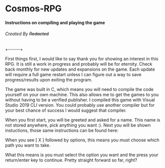 # Cosmos-RPG
#### Instructions on compiling and playing the game
###### Created By ~~Redacted~~

+------+

First things first, I would like to say thank you for showing an interest in this RPG. It is still a work in progress and probably will be for eternity. Check back monthly for new updates and expansions on the game. Each update will require a full game restart unless I can figure out a way to save progress/results upon exiting the program. 

The game was built in C, which means you will need to compile the code yourself on your own machine. This also allows me to get the games to you without having to be a verified publisher. I compiled this game with Visual Studio 2019 CLI version. You could probably use another compiler but for your best chance of success I would suggest that compiler. 

When you first start, you will be greeted and asked for a name. This name is not stored anywhere, pick anything you want :). Next you will be shown instuctions, those same instructions can be found here:

When you see [ X ] followed by options, this means you must choose which path you want to take.

What this means is you must select the option you want and the press your return/enter key to continue. Pretty straight forward so far, right?
